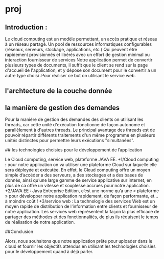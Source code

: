 # proj
## Introduction :
<p>Le cloud computing est un modèle permettant, un  accès pratique et réseau à un réseau partagé. 
Un pool de ressources informatiques configurables (réseaux, serveurs, stockage, applications, etc.)  Qui peuvent être rapidement provisionnés et libérés avec un effort de  gestion minimal ou interaction fournisseur de services
Notre application permet de convertir plusieurs types de documents,  il suffit que le client se rend sur la page d'accueil de l'application, et y dépose son document  pour le convertir  a un autre type choisi .Pour réaliser ce but on utilisant le service web.
  </p>


  ## l'archtecture de la couche donnée
 
  ## la manière de gestion des demandes 
  <p>
Pour la manière de gestion des demandes des clients on utilisant les threads, car cette unité d'exécution fonctionne de façon autonome et parallèlement à d'autres threads. Le principal avantage des threads est de pouvoir répartir différents traitements d'un même programme en plusieurs unités distinctes pour permettre leurs exécutions "simultanées".
    </p>
    ## les technologies choisies pour le développement de l’application
    <p>
  Le Cloud computing, service web, plateforme JAVA EE.
 +1/Cloud computing : pour notre application on va utiliser une plateforme Cloud  sur laquelle elle sera déployée et exécutée.
En effet, le Cloud computing offre un moyen simple d’accéder a des serveurs, a des stockages et a des bases de donnés, ainsi qu’une large gamme de service applicative sur internet, en plus de ca offre un vitesse et souplesse accrues pour notre application.
  +2/JAVA EE : Java Entreprise Edition, c’est une norme qu’a une « plateforme » pour développer  notre application  rapidement, de façon performante, et…à moindre coût !
  +3/service web :
 La technologie des services Web est un moyen rapide de distribution de l'information entre clients et fournisseur de notre application.
Les services web représentent la façon la plus efficace de partager des méthodes et des fonctionnalités, de plus ils  réduisent le temps de réalisation de notre application. 
  </p>
  ##Conclusion
  <p>
  Alors, nous souhaitons que notre application prête pour uploader dans le cloud et fournir les objectifs attendus en utilisant les technologies choisies pour  le développement quand à déjà parler.
  </p>

